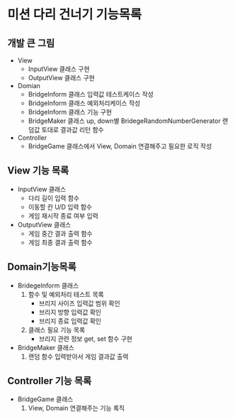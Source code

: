 # 미션 다리 건너기 기능목록

## 개발 큰 그림
- View
  - InputView 클래스 구현
  - OutputView 클래스 구현
- Domian
  - BridgeInform 클래스 입력값 테스트케이스 작성
  - BridgeInform 클래스 예외처리케이스 작성
  - BridgeInform 클래스 기능 구현
  - BridgeMaker 클래스 up, down별 BridegeRandomNumberGenerator 랜덤값 토대로 결과값 리턴 함수
- Controller
  - BridgeGame 클래스에서 View, Domain 연결해주고 필요한 로직 작성

## View 기능 목록
- InputView 클래스
    - 다리 길이 입력 함수
    - 이동할 칸 U/D 입력 함수
    - 게임 재시작 종료 여부 입력
- OutputView 클래스
    - 게임 중간 결과 출력 함수
    - 게임 최종 결과 출력 함수

## Domain기능목록
- BridegeInform 클래스 
  1. 함수 및 예외처리 테스트 목록 
     - 브리지 사이즈 입력값 범위 확인
     - 브리지 방향 입력값 확인
     - 브리지 종료 입력값 확인
  2. 클래스 필요 기능 목록
     - 브리지 관련 정보 get, set 함수 구현
- BridgeMaker 클래스
  1. 랜덤 함수 입력받아서 게임 결과값 출력
## Controller 기능 목록
- BridgeGame 클래스
  1. View, Domain 연결해주는 기능 록직